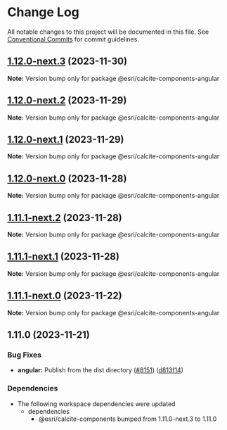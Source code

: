 # Change Log

All notable changes to this project will be documented in this file.
See [Conventional Commits](https://conventionalcommits.org) for commit guidelines.

## [1.12.0-next.3](https://github.com/Esri/calcite-design-system/compare/@esri/calcite-components-angular@1.12.0-next.2...@esri/calcite-components-angular@1.12.0-next.3) (2023-11-30)

**Note:** Version bump only for package @esri/calcite-components-angular

## [1.12.0-next.2](https://github.com/Esri/calcite-design-system/compare/@esri/calcite-components-angular@1.12.0-next.1...@esri/calcite-components-angular@1.12.0-next.2) (2023-11-29)

**Note:** Version bump only for package @esri/calcite-components-angular

## [1.12.0-next.1](https://github.com/Esri/calcite-design-system/compare/@esri/calcite-components-angular@1.12.0-next.0...@esri/calcite-components-angular@1.12.0-next.1) (2023-11-29)

**Note:** Version bump only for package @esri/calcite-components-angular

## [1.12.0-next.0](https://github.com/Esri/calcite-design-system/compare/@esri/calcite-components-angular@1.11.1-next.2...@esri/calcite-components-angular@1.12.0-next.0) (2023-11-28)

**Note:** Version bump only for package @esri/calcite-components-angular

## [1.11.1-next.2](https://github.com/Esri/calcite-design-system/compare/@esri/calcite-components-angular@1.11.1-next.1...@esri/calcite-components-angular@1.11.1-next.2) (2023-11-28)

**Note:** Version bump only for package @esri/calcite-components-angular

## [1.11.1-next.1](https://github.com/Esri/calcite-design-system/compare/@esri/calcite-components-angular@1.11.1-next.0...@esri/calcite-components-angular@1.11.1-next.1) (2023-11-28)

**Note:** Version bump only for package @esri/calcite-components-angular

## [1.11.1-next.0](https://github.com/Esri/calcite-design-system/compare/@esri/calcite-components-angular@1.11.0...@esri/calcite-components-angular@1.11.1-next.0) (2023-11-22)

**Note:** Version bump only for package @esri/calcite-components-angular

## 1.11.0 (2023-11-21)

### Bug Fixes

- **angular:** Publish from the dist directory ([#8151](https://github.com/Esri/calcite-design-system/issues/8151)) ([d813f14](https://github.com/Esri/calcite-design-system/commit/d813f14c3c2fc7b765ccf27166f31201d91f2ac5))

### Dependencies

- The following workspace dependencies were updated
  - dependencies
    - @esri/calcite-components bumped from 1.11.0-next.3 to 1.11.0
